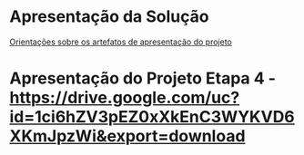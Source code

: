 # Apresentação da Solução

<a href="../docs/10-Apresentação do Projeto.md"> Orientações sobre os artefatos de apresentação do projeto</a>

# Apresentação do Projeto Etapa 4 - https://drive.google.com/uc?id=1ci6hZV3pEZ0xXkEnC3WYKVD6XKmJpzWi&export=download
